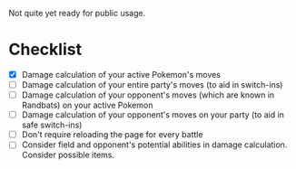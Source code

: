 Not quite yet ready for public usage.

# Checklist

- [x] Damage calculation of your active Pokemon's moves
- [ ] Damage calculation of your entire party's moves (to aid in switch-ins)
- [ ] Damage calculation of your opponent's moves (which are known in Randbats) on your active Pokemon
- [ ] Damage calculation of your opponent's moves on your party (to aid in safe switch-ins)
- [ ] Don't require reloading the page for every battle
- [ ] Consider field and opponent's potential abilities in damage calculation. Consider possible items.